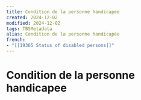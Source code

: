 ```yaml
---
title: Condition de la personne handicapee
created: 2024-12-02
modified: 2024-12-02
tags: TBSMetadata
alias: Condition de la personne handicapée
french:
- "[[19365 Status of disabled persons]]"
---
```

# Condition de la personne handicapee
